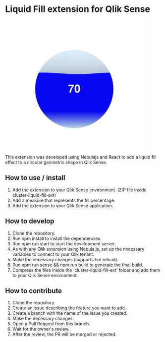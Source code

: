 # Liquid Fill extension for Qlik Sense

![Alt text](image.png)

This extension was developed using Nebulajs and React to add a liquid fill effect to a circular geometric shape in Qlik Sense.

## How to use / install

1. Add the extension to your Qlik Sense environment. (ZIP file inside cluster-liquid-fill-ext)
2. Add a measure that represents the fill percentage.
3. Add the extension to your Qlik Sense application.

## How to develop

1. Clone the repository.
2. Run npm install to install the dependencies.
3. Run npm run start to start the development server.
4. As with any Qlik extension using Nebula.js, set up the necessary variables to connect to your Qlik tenant.
5. Make the necessary changes (supports hot reload).
6. Run npm run sense && npm run build to generate the final build.
7. Compress the files inside the 'cluster-liquid-fill-ext' folder and add them to your Qlik Sense environment.


## How to contribute

1. Clone the repository.
2. Create an issue describing the feature you want to add.
3. Create a branch with the name of the issue you created.
4. Make the necessary changes.
5. Open a Pull Request from this branch.
7. Wait for the owner's review.
8. After the review, the PR will be merged or rejected.
